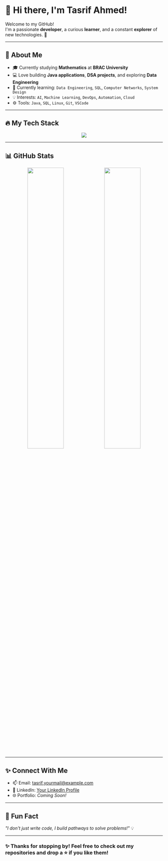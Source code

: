 # 👋 Hi there, I'm Tasrif Ahmed!

Welcome to my GitHub!  
I'm a passionate **developer**, a curious **learner**, and a constant **explorer** of new technologies. 🚀

---

## 🚀 About Me
- 🎓 Currently studying **Mathematics** at **BRAC University**
- 💻 Love building **Java applications**, **DSA projects**, and exploring **Data Engineering**
- 🌱 Currently learning: `Data Engineering`, `SQL`, `Computer Networks`, `System Design`
- 💡 Interests: `AI`, `Machine Learning`, `DevOps`, `Automation`, `Cloud`
- ⚙️ Tools: `Java`, `SQL`, `Linux`, `Git`, `VSCode`

---

## 🔥 My Tech Stack
<div align="center">
  <img src="https://skillicons.dev/icons?i=java,python,mysql,git,linux,vscode,github,html,css" />
</div>

---

## 📊 GitHub Stats
<div align="center">
  <img src="https://github-readme-stats.vercel.app/api?username=tasrifahmed&show_icons=true&theme=radical" width="48%" />
  <img src="https://github-readme-streak-stats.herokuapp.com/?user=tasrifahmed&theme=radical" width="48%" />
</div>

---

## ✨ Connect With Me
- 📫 Email: [tasrif.yourmail@example.com](mailto:tasrif.yourmail@example.com)
- 💼 LinkedIn: [Your LinkedIn Profile](https://linkedin.com/in/yourprofile)
- 🌐 Portfolio: *Coming Soon!*

---

## 🚀 Fun Fact
*"I don't just write code, I build pathways to solve problems!"* 💡

---

### ✨ Thanks for stopping by! Feel free to check out my repositories and drop a ⭐️ if you like them!
